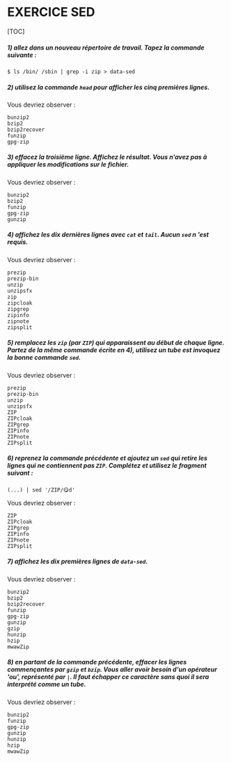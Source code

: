 # EXERCICE SED

[TOC]



##### 1)  allez dans un nouveau répertoire de travail. Tapez la commande suivante :

```shell
$ ls /bin/ /sbin | grep -i zip > data-sed
```



##### 2) utilisez la commande `head` pour afficher les cinq premières lignes.

Vous devriez observer :

```shell
bunzip2
bzip2
bzip2recover
funzip
gpg-zip
```

##### 3) effacez la troisième ligne. Affichez le résultat. **Vous n'avez pas à appliquer les modifications sur le fichier**.

Vous devriez observer :

```shell
bunzip2
bzip2
funzip
gpg-zip
gunzip
```



##### 4) affichez les dix dernières lignes avec `cat` et `tail`. Aucun `sed` n 'est requis.

Vous devriez observer :

```shell
prezip
prezip-bin
unzip
unzipsfx
zip
zipcloak
zipgrep
zipinfo
zipnote
zipsplit
```



##### 5) remplacez les `zip` (par `ZIP`) qui apparaissent au début de chaque ligne. **Partez de la même commande écrite en 4)**, utilisez un tube est invoquez la bonne commande `sed`. 

Vous devriez observer :

```shell
prezip
prezip-bin
unzip
unzipsfx
ZIP
ZIPcloak
ZIPgrep
ZIPinfo
ZIPnote
ZIPsplit
```



##### 6) reprenez la commande précédente et ajoutez un `sed` qui retire les lignes qui ne contiennent pas `ZIP`. Complétez et utilisez le fragment suivant :

```shell
(...) | sed '/ZIP/😋d'
```

Vous devriez observer :

```shell
ZIP
ZIPcloak
ZIPgrep
ZIPinfo
ZIPnote
ZIPsplit
```



##### 7) affichez les dix premières lignes de `data-sed`.

Vous devriez observer :

```shell
bunzip2
bzip2
bzip2recover
funzip
gpg-zip
gunzip
gzip
hunzip
hzip
mwawZip
```



##### 8) en partant de la commande précédente, effacer les lignes commençantes par `gzip` et `bzip`. Vous aller avoir besoin d'un opérateur 'ou', représenté par `|`. Il faut échapper ce caractère sans quoi il sera interprété comme un tube.

Vous devriez observer :
```shell
bunzip2
funzip
gpg-zip
gunzip
hunzip
hzip
mwawZip
```

